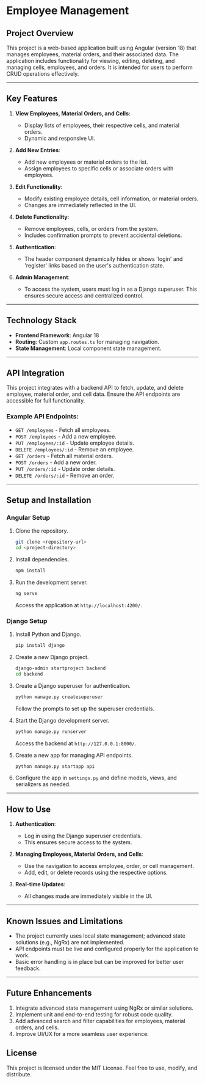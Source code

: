 # Employee Management

## Project Overview

This project is a web-based application built using Angular (version 18) that manages employees, material orders, and their associated data. The application includes functionality for viewing, editing, deleting, and managing cells, employees, and orders. It is intended for users to perform CRUD operations effectively.

---

## Key Features

1. **View Employees, Material Orders, and Cells**:

   - Display lists of employees, their respective cells, and material orders.
   - Dynamic and responsive UI.

2. **Add New Entries**:

   - Add new employees or material orders to the list.
   - Assign employees to specific cells or associate orders with employees.

3. **Edit Functionality**:

   - Modify existing employee details, cell information, or material orders.
   - Changes are immediately reflected in the UI.

4. **Delete Functionality**:

   - Remove employees, cells, or orders from the system.
   - Includes confirmation prompts to prevent accidental deletions.

5. **Authentication**:

   - The header component dynamically hides or shows 'login' and 'register' links based on the user's authentication state.

6. **Admin Management**:

   - To access the system, users must log in as a Django superuser. This ensures secure access and centralized control.

---

## Technology Stack

- **Frontend Framework**: Angular 18
- **Routing**: Custom `app.routes.ts` for managing navigation.
- **State Management**: Local component state management.

---

## API Integration

This project integrates with a backend API to fetch, update, and delete employee, material order, and cell data. Ensure the API endpoints are accessible for full functionality.

### Example API Endpoints:

- `GET /employees` - Fetch all employees.
- `POST /employees` - Add a new employee.
- `PUT /employees/:id` - Update employee details.
- `DELETE /employees/:id` - Remove an employee.
- `GET /orders` - Fetch all material orders.
- `POST /orders` - Add a new order.
- `PUT /orders/:id` - Update order details.
- `DELETE /orders/:id` - Remove an order.

---

## Setup and Installation

### Angular Setup

1. Clone the repository.

   ```bash
   git clone <repository-url>
   cd <project-directory>
   ```

2. Install dependencies.

   ```bash
   npm install
   ```

3. Run the development server.

   ```bash
   ng serve
   ```

   Access the application at `http://localhost:4200/`.

### Django Setup

1. Install Python and Django.

   ```bash
   pip install django
   ```

2. Create a new Django project.

   ```bash
   django-admin startproject backend
   cd backend
   ```

3. Create a Django superuser for authentication.

   ```bash
   python manage.py createsuperuser
   ```

   Follow the prompts to set up the superuser credentials.

4. Start the Django development server.

   ```bash
   python manage.py runserver
   ```

   Access the backend at `http://127.0.0.1:8000/`.

5. Create a new app for managing API endpoints.

   ```bash
   python manage.py startapp api
   ```

6. Configure the app in `settings.py` and define models, views, and serializers as needed.

---

## How to Use

1. **Authentication**:

   - Log in using the Django superuser credentials.
   - This ensures secure access to the system.

2. **Managing Employees, Material Orders, and Cells**:

   - Use the navigation to access employee, order, or cell management.
   - Add, edit, or delete records using the respective options.

3. **Real-time Updates**:

   - All changes made are immediately visible in the UI.

---

## Known Issues and Limitations

- The project currently uses local state management; advanced state solutions (e.g., NgRx) are not implemented.
- API endpoints must be live and configured properly for the application to work.
- Basic error handling is in place but can be improved for better user feedback.

---

## Future Enhancements

1. Integrate advanced state management using NgRx or similar solutions.
2. Implement unit and end-to-end testing for robust code quality.
3. Add advanced search and filter capabilities for employees, material orders, and cells.
4. Improve UI/UX for a more seamless user experience.



## License

This project is licensed under the MIT License. Feel free to use, modify, and distribute.

